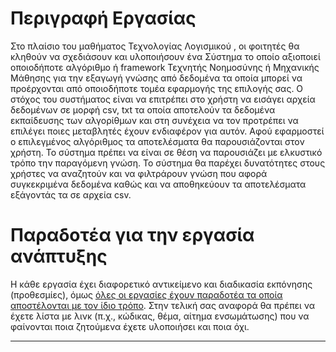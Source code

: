 # Περιγραφή Εργασίας

Στο πλαίσιο του μαθήματος Τεχνολογίας Λογισμικού , οι φοιτητές θα κληθούν να σχεδιάσουν και υλοποιήσουν ένα Σύστημα το οποίο αξιοποιεί οποιοδήποτε αλγόριθμο ή framework Τεχνητής Νοημοσύνης ή Μηχανικής Μάθησης για την εξαγωγή γνώσης από δεδομένα τα οποία μπορεί να προέρχονται από οποιοδήποτε τομέα εφαρμογής της επιλογής σας. 
Ο στόχος του συστήματος είναι να επιτρέπει στο χρήστη να εισάγει αρχεία δεδομένων σε μορφή csv, txt τα οποία αποτελούν τα δεδομένα εκπαίδευσης των αλγορίθμων και στη συνέχεια να τον προτρέπει να επιλέγει ποιες μεταβλητές  έχουν ενδιαφέρον για αυτόν. Αφού εφαρμοστεί ο επιλεγμένος αλγόριθμος τα αποτελέσματα θα παρουσιάζονται στον χρήστη. Το σύστημα πρέπει να είναι σε θέση να παρουσιάζει με ελκυστικό τρόπο την παραγόμενη γνώση. Το σύστημα θα παρέχει δυνατότητες στους χρήστες να αναζητούν και να φιλτράρουν γνώση που αφορά συγκεκριμένα δεδομένα καθώς και να αποθηκεύουν τα αποτελέσματα εξάγοντάς τα σε αρχεία csv. 


# Παραδοτέα για την εργασία ανάπτυξης

Η κάθε εργασία έχει διαφορετικό αντικείμενο και διαδικασία εκπόνησης (προθεσμίες), όμως [όλες οι εργασίες έχουν παραδοτέα τα οποία αποστέλονται με τον ίδιο τρόπο](https://github.com/Technologia-Logismikou-UoWM/sw.github.io/blob/main/deliverables/index.md). Στην τελική σας αναφορά θα πρέπει να έχετε λίστα με λινκ (π.χ., κώδικας, θέμα, αίτημα ενσωμάτωσης) που να φαίνονται ποια ζητούμενα έχετε υλοποιήσει και ποια όχι.

---

